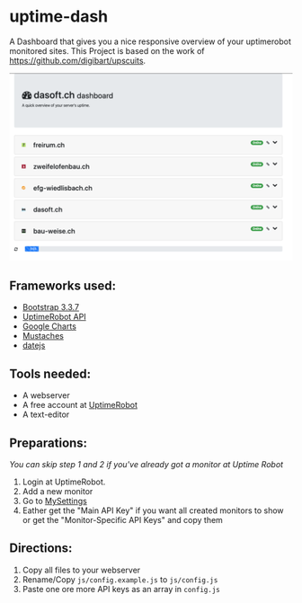 uptime-dash
===========

A Dashboard that gives you a nice responsive overview of your uptimerobot monitored sites.
This Project is based on the work of https://github.com/digibart/upscuits.

![Uptime Dash](/readme/uptime-dash.png)

Frameworks used:
-------------
* [Bootstrap 3.3.7](https://getbootstrap.com)
* [UptimeRobot API](https://www.uptimerobot.com/api)
* [Google Charts](https://developers.google.com/chart)
* [Mustaches](https://github.com/janl/mustache.js/)
* [datejs](https://github.com/datejs/Datejs/)


Tools needed:
---------------
* A webserver
* A free account at [UptimeRobot](https://uptimerobot.com)
* A text-editor

Preparations:
---------------
_You can skip step 1 and 2 if you've already got a monitor at Uptime Robot_

1. Login at UptimeRobot.
2. Add a new monitor
3. Go to [MySettings](https://www.uptimerobot.com/mySettings.asp)
4. Eather get the "Main API Key" if you want all created monitors to show or get the "Monitor-Specific API Keys" and copy them

Directions:
---------------
1. Copy all files to your webserver
2. Rename/Copy `js/config.example.js` to `js/config.js`
3. Paste one ore more API keys as an array in `config.js`